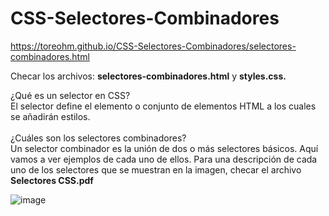 # CSS-Selectores-Combinadores
https://toreohm.github.io/CSS-Selectores-Combinadores/selectores-combinadores.html

<p>Checar los archivos: <b>selectores-combinadores.html</b> y <b>styles.css.</b></p>
<p>¿Qué es un selector en CSS? <br>
El selector define el elemento o conjunto de elementos HTML a los cuales se añadirán estilos.<br><br>
¿Cuáles son los selectores combinadores?<br>
Un selector combinador es la unión de dos o más selectores básicos. Aquí vamos a ver ejemplos de cada uno de ellos.
Para una descripcio&#769;n de cada uno de los selectores que se muestran en la imagen, checar el archivo <strong>Selectores CSS.pdf</strong></p>


![image](https://user-images.githubusercontent.com/16194080/209992705-fd002d1d-6104-4da5-8c8e-09615fd084a4.png)


